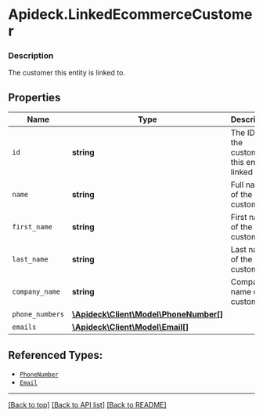 # Apideck.LinkedEcommerceCustomer

### Description

The customer this entity is linked to.

## Properties
Name | Type | Description | Notes
------------ | ------------- | ------------- | -------------
`id` | **string** | The ID of the customer this entity is linked to. | [optional] 
`name` | **string** | Full name of the customer | [optional] 
`first_name` | **string** | First name of the customer | [optional] 
`last_name` | **string** | Last name of the customer | [optional] 
`company_name` | **string** | Company name of the customer | [optional] 
`phone_numbers` | [**\Apideck\Client\Model\PhoneNumber[]**](PhoneNumber.md) |  | [optional] 
`emails` | [**\Apideck\Client\Model\Email[]**](Email.md) |  | [optional] 





## Referenced Types:





* [`PhoneNumber`](PhoneNumber.md)
* [`Email`](Email.md)

---

[[Back to top]](#) [[Back to API list]](../../../../README.md#documentation-for-api-endpoints) [[Back to README]](../../../../README.md)


